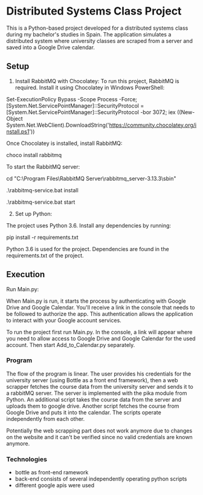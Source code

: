 # Distributed Systems Class Project

This is a Python-based project developed for a distributed systems class during my bachelor's studies in Spain. The application simulates a distributed system where university classes are scraped from a server and saved into a Google Drive calendar.

## Setup

1. Install RabbitMQ with Chocolatey:
To run this project, RabbitMQ is required. Install it using Chocolatey in Windows PowerShell:

Set-ExecutionPolicy Bypass -Scope Process -Force; [System.Net.ServicePointManager]::SecurityProtocol = [System.Net.ServicePointManager]::SecurityProtocol -bor 3072; iex ((New-Object System.Net.WebClient).DownloadString('https://community.chocolatey.org/install.ps1'))

Once Chocolatey is installed, install RabbitMQ:

choco install rabbitmq

To start the RabbitMQ server:

cd "C:\Program Files\RabbitMQ Server\rabbitmq_server-3.13.3\sbin"

.\rabbitmq-service.bat install

.\rabbitmq-service.bat start

2. Set up Python:

The project uses Python 3.6. Install any dependencies by running:

pip install -r requirements.txt

Python 3.6 is used for the project. Dependencies are found in the requirements.txt of the project.

## Execution
Run Main.py:

When Main.py is run, it starts the process by authenticating with Google Drive and Google Calendar. You'll receive a link in the console that needs to be followed to authorize the app. This authentication allows the application to interact with your Google account services.

To run the project first run Main.py. In the console, a link will appear where you need to allow access to Google Drive and Google Calendar for the used account. Then start Add_to_Calendar.py separately.

### Program

The flow of the program is linear. The user provides his credentials for the university server (using Bottle as a front end framework), then a web scrapper fetches the course data from the university server and sends it to a rabbitMQ server. The server is implemented with the pika module from Python. An additional script takes the course data from the server and uploads them to google drive. Another script fetches the course from Google Drive and puts  it into the calendar. The scripts operate independently from each other. 

Potentially the web scrapping part does not work anymore due to changes on the website and it can't be verified since no valid credentials are known anymore.

### Technologies
  - bottle as front-end ramework
  - back-end consists of several independently operating python scripts
  - different google apis were used
